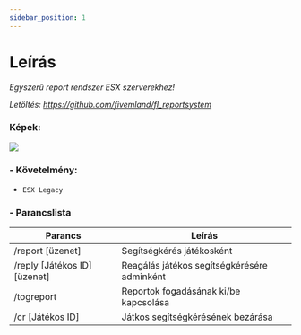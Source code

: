 ```yaml
---
sidebar_position: 1
---
```


# Leírás

_Egyszerű report rendszer ESX szerverekhez!_

_Letöltés: https://github.com/fivemland/fl_reportsystem_

### Képek:

![](https://camo.githubusercontent.com/82dd4dc43ee8dd39238887bb0e9c9e889d1e30ede6c161a7064a1fc6f89064ae/68747470733a2f2f63646e2e646973636f72646170702e636f6d2f6174746163686d656e74732f3837353132393430383636353536373233322f3933323730363538383439363635343337362f61722e706e67)

### - Követelmény:

- `ESX Legacy`

### - Parancslista

| Parancs                      | Leírás                                      |
| ---------------------------- | ------------------------------------------- |
| /report [üzenet]             | Segítségkérés játékosként                   |
| /reply [Játékos ID] [üzenet] | Reagálás játékos segítségkérésére adminként |
| /togreport                   | Reportok fogadásának ki/be kapcsolása       |
| /cr [Játékos ID]             | Játkos segítségkérésének bezárása           |
